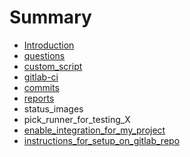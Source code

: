 # Summary

* [Introduction](README.md)
* [questions](questions.md)
* [custom_script](customscript.md)
* [gitlab-ci](gitlab-ci.md)
* [commits](commits.md)
* [reports](notifications.md)
* status_images
* pick_runner_for_testing_X
* [enable_integration_for_my_project](enableintegration_for_my_project.md)
* [instructions_for_setup_on_gitlab_repo](instructionsfor_setup_on_gitlab_repo.md)

